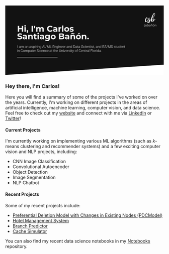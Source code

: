 ![Banner](https://github.com/csbanon/csbanon/blob/main/banner.jpg)

### Hey there, I'm Carlos!

Here you will find a summary of some of the projects I've worked on over the years. Currently, I'm working on different projects in the areas of artificial intelligence, machine learning, computer vision, and data science. Feel free to check out my [website](https://csbanon.com) and connect with me via [LinkedIn](https://www.linkedin.com/in/csbanon/) or [Twitter](https://twitter.com/csbanon)!

#### Current Projects
I'm currently working on implementing various ML algorithms (such as *k*-means clustering and recommender systems) and a few exciting computer vision and NLP projects, including:
* CNN Image Classification
* Convolutional Autoencoder
* Object Detection
* Image Segmentation
* NLP Chatbot

#### Recent Projects
Some of my recent projects include:
* [Preferential Deletion Model with Changes in Existing Nodes (PDCModel)](https://github.com/csbanon/pdc-model)
* [Hotel Management System](https://github.com/csbanon/hotel-management-system)
* [Branch Predictor](https://github.com/csbanon/branch-predictor)
* [Cache Simulator](https://github.com/csbanon/cache-simulator)

You can also find my recent data science notebooks in my [Notebooks](https://github.com/csbanon/notebooks) repository.



<!--
**csbanon/csbanon** is a ✨ _special_ ✨ repository because its `README.md` (this file) appears on your GitHub profile.

Here are some ideas to get you started:

- 🔭 I’m currently working on ...
- 🌱 I’m currently learning ...
- 👯 I’m looking to collaborate on ...
- 🤔 I’m looking for help with ...
- 💬 Ask me about ...
- 📫 How to reach me: ...
- 😄 Pronouns: ...
- ⚡ Fun fact: ...
-->
